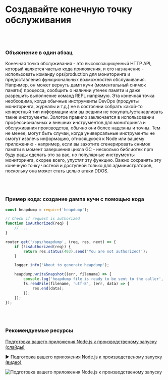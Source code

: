 # Создавайте конечную точку обслуживания

<br/><br/>

### Объяснение в один абзац

Конечная точка обслуживания - это высокозащищенный HTTP API, который является частью кода приложения, и его назначение - использовать команду ops/production для мониторинга и предоставления функциональных возможностей обслуживания. Например, он может вернуть дамп кучи (моментальный снимок памяти) процесса, сообщить о наличии утечек памяти и даже разрешить выполнение команд REPL напрямую. Эта конечная точка необходима, когда обычные инструменты DevOps (продукты мониторинга, журналы и т.д.) не в состоянии собрать какой-то конкретный тип информации или вы решили не покупать/устанавливать такие инструменты. Золотое правило заключается в использовании профессиональных и внешних инструментов для мониторинга и обслуживания производства, обычно они более надежны и точны. Тем не менее, могут быть случаи, когда универсальные инструменты не смогут извлечь информацию, относящуюся к Node или вашему приложению - например, если вы захотите сгенерировать снимок памяти в момент завершения цикла GC - несколько библиотек npm буду рады сделать это за вас, но популярные инструменты мониторинга, скорее всего, упустят эту функцию. Важно сохранять эту конечную точку частной и доступной только для администраторов, поскольку она может стать целью атаки DDOS.

<br/><br/>

### Пример кода: создание дампа кучи с помощью кода

```javascript
const heapdump = require('heapdump');

// Check if request is authorized 
function isAuthorized(req) {
    // ...
}

router.get('/ops/heapdump', (req, res, next) => {
    if (!isAuthorized(req)) {
        return res.status(403).send('You are not authorized!');
    }

    logger.info('About to generate heapdump');

    heapdump.writeSnapshot((err, filename) => {
        console.log('heapdump file is ready to be sent to the caller', filename);
        fs.readFile(filename, 'utf-8', (err, data) => {
            res.end(data);
        });
    });
});
```

<br/><br/>

### Рекомендуемые ресурсы

[Подготовка вашего приложения Node.js к производственому запуску (слайды)](http://naugtur.pl/pres3/node2prod)

▶ [Подготовка вашего приложения Node.js к производственому запуску (видео)](https://www.youtube.com/watch?v=lUsNne-_VIk)

![Подготовка вашего приложения Node.js к производственому запуску](./assets/images/createmaintenanceendpoint1.png)
